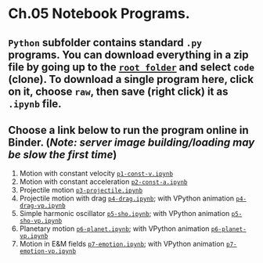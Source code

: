 # Ch.05 Notebook Programs. 
## `Python` subfolder contains standard `.py` programs. You can download everything in a zip file by going up to the [`root folder`](https://github.com/com-py/intro) and select `code` (clone). To download a single program here, click on it, choose `raw`, then save (right click) it as  `.ipynb` file.
## Choose a link below to run the program online in Binder. (*Note: server image building/loading may be slow the first time*) 

1. Motion with constant velocity [`p1-const-v.ipynb`](https://mybinder.org/v2/gh/com-py/intro/main?urlpath=tree/ch05/p1-const-v.ipynb)
1. Motion with constant acceleration [`p2-const-a.ipynb`](https://mybinder.org/v2/gh/com-py/intro/main?urlpath=tree/ch05/p2-const-a.ipynb)
1. Projectile motion [`p3-projectile.ipynb`](https://mybinder.org/v2/gh/com-py/intro/main?urlpath=tree/ch05/p3-projectile.ipynb)
1. Projectile motion with drag [`p4-drag.ipynb`](https://mybinder.org/v2/gh/com-py/intro/main?urlpath=tree/ch05/p4-drag.ipynb); with VPython animation [`p4-drag-vp.ipynb`](https://mybinder.org/v2/gh/com-py/intro/main?urlpath=tree/ch05/p4-drag-vp.ipynb)
1. Simple harmonic oscillator [`p5-sho.ipynb`](https://mybinder.org/v2/gh/com-py/intro/main?urlpath=tree/ch05/p5-sho.ipynb); with VPython animation [`p5-sho-vp.ipynb`](https://mybinder.org/v2/gh/com-py/intro/main?urlpath=tree/ch05/p5-sho-vp.ipynb)
1. Planetary motion [`p6-planet.ipynb`](https://mybinder.org/v2/gh/com-py/intro/main?urlpath=tree/ch05/p6-planet.ipynb); with VPython animation [`p6-planet-vp.ipynb`](https://mybinder.org/v2/gh/com-py/intro/main?urlpath=tree/ch05/p6-planet-vp.ipynb)
1. Motion in E&M fields [`p7-emotion.ipynb`](https://mybinder.org/v2/gh/com-py/intro/main?urlpath=tree/ch05/p7-emotion.ipynb); with VPython animation [`p7-emotion-vp.ipynb`](https://mybinder.org/v2/gh/com-py/intro/main?urlpath=tree/ch05/p7-emotion-vp.ipynb)
